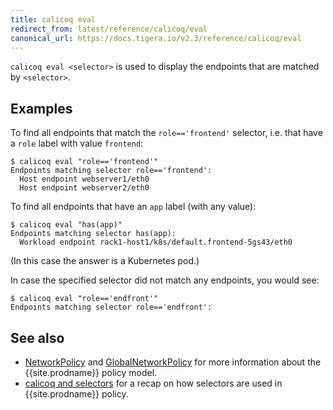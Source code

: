 ```yaml
---
title: calicoq eval
redirect_from: latest/reference/calicoq/eval
canonical_url: https://docs.tigera.io/v2.3/reference/calicoq/eval
---
```


`calicoq eval <selector>` is used to display the endpoints that are matched by
`<selector>`.

## Examples

To find all endpoints that match the `role=='frontend'` selector, i.e. that
have a `role` label with value `frontend`:
```
$ calicoq eval "role=='frontend'"
Endpoints matching selector role=='frontend':
  Host endpoint webserver1/eth0
  Host endpoint webserver2/eth0
```

To find all endpoints that have an `app` label (with any value):
```
$ calicoq eval "has(app)"
Endpoints matching selector has(app):
  Workload endpoint rack1-host1/k8s/default.frontend-5gs43/eth0
```
(In this case the answer is a Kubernetes pod.)

In case the specified selector did not match any endpoints, you would see:
```
$ calicoq eval "role=='endfront'"
Endpoints matching selector role=='endfront':
```

## See also

-  [NetworkPolicy]({{site.baseurl}}/{{page.version}}/reference/calicoctl/resources/networkpolicy) and
   [GlobalNetworkPolicy]({{site.baseurl}}/{{page.version}}/reference/calicoctl/resources/globalnetworkpolicy)
   for more information about the {{site.prodname}} policy model.
-  [calicoq and selectors]({{site.baseurl}}/{{page.version}}/reference/calicoq/selectors) for
   a recap on how selectors are used in {{site.prodname}} policy.
